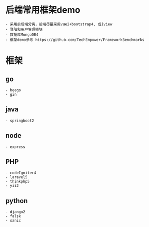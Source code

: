 # 后端常用框架demo
	- 采用前后端分离，前端尽量采用vue2+bootstrap4, 或iview
	- 登陆和用户管理模块
	- 数据库MongoDB4
	- 框架demo参考 https://github.com/TechEmpower/FrameworkBenchmarks

# 框架

## go
	- beego
	- gin
## java
	- springboot2
## node
	- express
## PHP
	- codeIgniter4
	- laravel5
	- thinkphp5
	- yii2
## python
	- django2
	- falsk
	- sanic